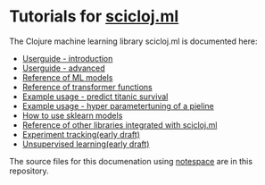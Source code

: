 # Tutorials for [scicloj.ml](https://github.com/scicloj/scicloj.ml)

The Clojure machine learning library scicloj.ml is documented here: 

* [Userguide - introduction](https://scicloj.github.io/scicloj.ml-tutorials/userguide-intro.html)
* [Userguide - advanced](https://scicloj.github.io/scicloj.ml-tutorials/userguide-advanced.html)
* [Reference of ML models](https://scicloj.github.io/scicloj.ml-tutorials/userguide-models.html)
* [Reference of transformer functions](https://scicloj.github.io/scicloj.ml-tutorials/userguide-transformers.html)
* [Example usage - predict titanic survival](https://scicloj.github.io/scicloj.ml-tutorials/userguide-titanic.html)
* [Example usage - hyper parametertuning of a pieline](https://scicloj.github.io/scicloj.ml-tutorials/tune-titanic.html)
* [How to use sklearn models](https://scicloj.github.io/scicloj.ml-tutorials/userguide-sklearnclj.html)
* [Reference of other libraries integrated with scicloj.ml](https://scicloj.github.io/scicloj.ml-tutorials/userguide-third_party.html)
* [Experiment tracking(early draft)](https://scicloj.github.io/scicloj.ml-tutorials/userguide-experiment-tracking.html)
* [Unsupervised learning(early draft)](https://scicloj.github.io/scicloj.ml-tutorials/userguide-unsupervised.html)


The source files for this documenation using  [notespace](https://github.com/scicloj/notespace) are in this repository.
